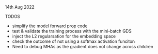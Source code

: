 14th Aug 2022

TODOS

- simplify the model forward prop code 
- test & validate the training process with the mini-batch GDS
- inject the L2 regularsation for the embedding space   
- check the outcome of not using a softmax activation funciton 
- Need to debug MHAs as the gradient does not change across children 